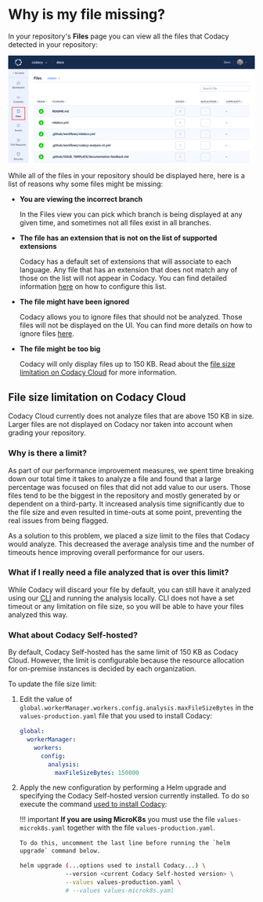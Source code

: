 # Why is my file missing?

In your repository's **Files** page you can view all the files that Codacy detected in your repository:

![Repository files](images/repository-files.png)

While all of the files in your repository should be displayed here, here is a list of reasons why some files might be missing:

-   **You are viewing the incorrect branch**

    In the Files view you can pick which branch is being displayed at any given time, and sometimes not all files exist in all branches.

-   **The file has an extension that is not on the list of supported extensions**

    Codacy has a default set of extensions that will associate to each language. Any file that has an extension that does not match any of those on the list will not appear in Codacy. You can find detailed information [here](../../repositories-configure/file-extensions.md) on how to configure this list.

-   **The file might have been ignored**

    Codacy allows you to ignore files that should not be analyzed. Those files will not be displayed on the UI. You can find more details on how to ignore files [here](../../repositories-configure/ignore-files-from-codacy-analysis.md).

-   **The file might be too big**

    Codacy will only display files up to 150 KB. Read about the [file size limitation on Codacy Cloud](#file-size-limitation-on-codacy-cloud) for more information.

## File size limitation on Codacy Cloud

Codacy Cloud currently does not analyze files that are above 150 KB in size. Larger files are not displayed on Codacy nor taken into account when grading your repository.

### Why is there a limit?

As part of our performance improvement measures, we spent time breaking down our total time it takes to analyze a file and found that a large percentage was focused on files that did not add value to our users. Those files tend to be the biggest in the repository and mostly generated by or dependent on a third-party. It increased analysis time significantly due to the file size and even resulted in time-outs at some point, preventing the real issues from being flagged.

As a solution to this problem, we placed a size limit to the files that Codacy would analyze. This decreased the average analysis time and the number of timeouts hence improving overall performance for our users.

### What if I really need a file analyzed that is over this limit?

While Codacy will discard your file by default, you can still have it analyzed using our [CLI](../../related-tools/run-local-analysis.md) and running the analysis locally. CLI does not have a set timeout or any limitation on file size, so you will be able to have your files analyzed this way.

### What about Codacy Self-hosted?

By default, Codacy Self-hosted has the same limit of 150 KB as Codacy Cloud. However, the limit is configurable because the resource allocation for on-premise instances is decided by each organization.

To update the file size limit:

1.  Edit the value of `global.workerManager.workers.config.analysis.maxFileSizeBytes` in the `values-production.yaml` file that you used to install Codacy:

    ```yaml
    global:
      workerManager:
        workers:
          config:
            analysis:
              maxFileSizeBytes: 150000
    ```

1.  Apply the new configuration by performing a Helm upgrade and specifying the Codacy Self-hosted version currently installed. To do so execute the command [used to install Codacy](../../chart/index.md#helm-upgrade):

    !!! important
        **If you are using MicroK8s** you must use the file `values-microk8s.yaml` together with the file `values-production.yaml`.

        To do this, uncomment the last line before running the `helm upgrade` command below.

    ```bash
    helm upgrade (...options used to install Codacy...) \
                 --version <current Codacy Self-hosted version> \
                 --values values-production.yaml \
                 # --values values-microk8s.yaml
    ```